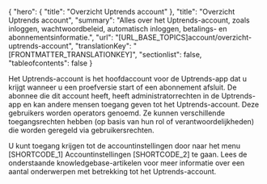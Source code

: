 {
  "hero": {
    "title": "Overzicht Uptrends account"
  },
  "title": "Overzicht Uptrends account",
  "summary": "Alles over het Uptrends-account, zoals inloggen, wachtwoordbeleid, automatisch inloggen, betalings- en abonnementsinformatie.",
  "url": "[URL_BASE_TOPICS]account/overzicht-uptrends-account",
  "translationKey": "[FRONTMATTER_TRANSLATIONKEY]",
  "sectionlist": false,
  "tableofcontents": false
}

Het Uptrends-account is het hoofdaccount voor de Uptrends-app dat u krijgt wanneer u een proefversie start of een abonnement afsluit. De abonnee die dit account heeft, heeft administratorrechten in de Uptrends-app en kan andere mensen toegang geven tot het Uptrends-account. Deze gebruikers worden operators genoemd. Ze kunnen verschillende toegangsrechten hebben (op basis van hun rol of verantwoordelijkheden) die worden geregeld via gebruikersrechten.

U kunt toegang krijgen tot de accountinstellingen door naar het menu [SHORTCODE_1] Accountinstellingen [SHORTCODE_2] te gaan. Lees de onderstaande knowledgebase-artikelen voor meer informatie over een aantal onderwerpen met betrekking tot het Uptrends-account.

